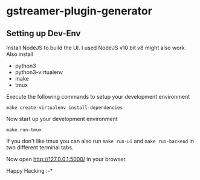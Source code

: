 gstreamer-plugin-generator
==========================

Setting up Dev-Env
------------------
Install NodeJS to build the UI. I used NodeJS v10 bit v8 might also work.
Also install
 - python3
 - python3-virtualenv
 - make
 - tmux

Execute the following commands to setup your development environment
```
make create-virtualenv install-dependencies
```

Now start up your development environment
```
make run-tmux
```

If you don't like tmux you can also run `make run-ui` and `make run-backend`
in two different terminal tabs.

Now open http://127.0.0.1:5000/ in your browser.

Happy Hacking :-*
